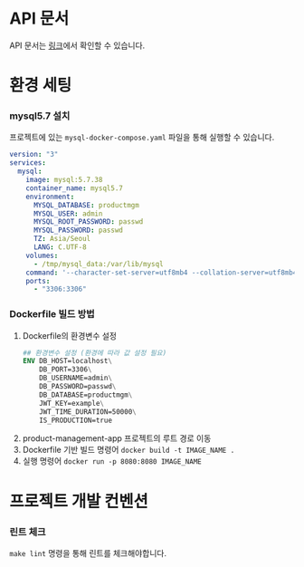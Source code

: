 # API 문서
API 문서는 [링크](https://documenter.getpostman.com/view/9858969/2sA2rCUh2K)에서 확인할 수 있습니다.

# 환경 세팅
### mysql5.7 설치
프로젝트에 있는 `mysql-docker-compose.yaml` 파일을 통해 실행할 수 있습니다.
```yaml
version: "3"
services:
  mysql:
    image: mysql:5.7.38
    container_name: mysql5.7
    environment:
      MYSQL_DATABASE: productmgm
      MYSQL_USER: admin
      MYSQL_ROOT_PASSWORD: passwd
      MYSQL_PASSWORD: passwd
      TZ: Asia/Seoul
      LANG: C.UTF-8
    volumes:
      - /tmp/mysql_data:/var/lib/mysql
    command: '--character-set-server=utf8mb4 --collation-server=utf8mb4_unicode_ci --skip-character-set-client-handshake'
    ports:
      - "3306:3306"
```
### Dockerfile 빌드 방법
1. Dockerfile의 환경변수 설정
    ```Dockerfile
    ## 환경변수 설정 (환경에 따라 값 설정 필요)
    ENV DB_HOST=localhost\
        DB_PORT=3306\
        DB_USERNAME=admin\
        DB_PASSWORD=passwd\
        DB_DATABASE=productmgm\
        JWT_KEY=example\
        JWT_TIME_DURATION=50000\
        IS_PRODUCTION=true
    ```
2. product-management-app 프로젝트의 루트 경로 이동
3. Dockerfile 기반 빌드 명령어
`docker build -t IMAGE_NAME .`  
3. 실행 명령어
`docker run -p 8080:8080 IMAGE_NAME`


# 프로젝트 개발 컨벤션
### 린트 체크
`make lint` 명령을 통해 린트를 체크해야합니다.
